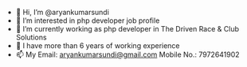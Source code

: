 - 👋 Hi, I’m @aryankumarsundi
- 👀 I’m interested in php developer job profile
- 🌱 I’m currently working as php developer in The Driven Race & Club Solutions
- 💞️ I have more than 6 years of working experience
- 📫 My Email: aryankumarsundi@gmail.com 
     Mobile No.: 7972641902
<!---
aryankumarsundi/aryankumarsundi is a ✨ special ✨ repository because its `README.md` (this file) appears on your GitHub profile.
You can click the Preview link to take a look at your changes.
--->
